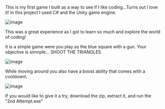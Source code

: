 This is my first game I built as a way to see if I like coding...Turns out I love it!
In this project I used C# and the Unity game engine.

![image](https://github.com/PaullArnett/Geometry-Gunner/assets/111464987/9f3a12ca-7cd4-4065-b8c7-55a30836ce53)

This was a great experience as I got to learn so much and explore the world of coding!

It is a simple game were you play as the blue square with a gun. Your objective is simnple...
SHOOT THE TRIANGLES

![image](https://github.com/PaullArnett/Geometry-Gunner/assets/111464987/fca55cd2-c098-4ed7-8bfa-ad1adccb610b)

While moving around you also have a boost ability that comes with a cooldown\

![image](https://github.com/PaullArnett/Geometry-Gunner/assets/111464987/b328884b-792e-4e51-a38a-e507977b32e6)


If you would like to give it a try, download the zip, extract it, and run the "2nd Attempt.exe"
